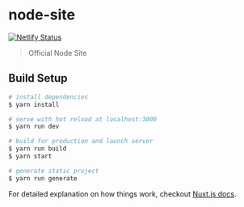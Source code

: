 # node-site
[![Netlify Status](https://api.netlify.com/api/v1/badges/264302db-886d-4503-8d50-f0a2c03c4bce/deploy-status)](https://app.netlify.com/sites/trusting-lumiere-5a9291/deploys)

> Official Node Site

## Build Setup

``` bash
# install dependencies
$ yarn install

# serve with hot reload at localhost:3000
$ yarn run dev

# build for production and launch server
$ yarn run build
$ yarn start

# generate static project
$ yarn run generate
```

For detailed explanation on how things work, checkout [Nuxt.js docs](https://nuxtjs.org).
